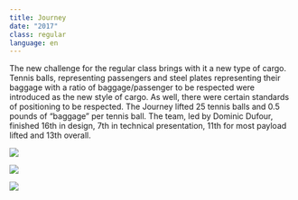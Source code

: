 ```yaml
---
title: Journey
date: "2017"
class: regular
language: en
---
```

The new challenge for the regular class brings with it a new type of cargo. Tennis balls, representing passengers and steel plates representing their baggage with a ratio of baggage/passenger to be respected were introduced as the new style of cargo. As well, there were certain standards of positioning to be respected. The Journey lifted 25 tennis balls and 0.5 pounds of “baggage” per tennis ball. The team, led by Dominic Dufour, finished 16th in design, 7th in technical presentation, 11th for most payload lifted and 13th overall.

![](https://res.cloudinary.com/decninixz/image/upload/v1595354333/Photo_from_Dominc_2_uiuflv.jpg)

![](https://res.cloudinary.com/decninixz/image/upload/v1595354333/Photo_from_Dominc_3_wj1qcp.jpg)

![](https://res.cloudinary.com/decninixz/image/upload/v1595354333/Photo_from_Dominc_4_wrkivx.jpg)